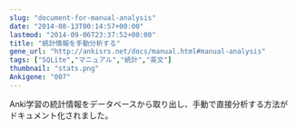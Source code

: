 ```yaml
---
slug: "document-for-manual-analysis"
date: "2014-08-13T00:14:57+00:00"
lastmod: "2014-09-06T23:37:52+00:00"
title: "統計情報を手動分析する"
gene_url: "http://ankisrs.net/docs/manual.html#manual-analysis"
tags: ["SQLite","マニュアル","統計","英文"]
thumbnail: "stats.png"
Ankigene: "007"
---
```

Anki学習の統計情報をデータベースから取り出し、手動で直接分析する方法がドキュメント化されました。

